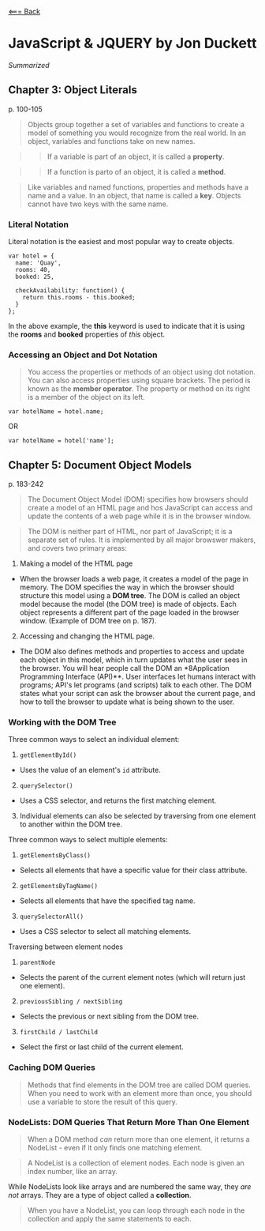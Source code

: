 [<=== Back](../README.md)

# JavaScript & JQUERY by Jon Duckett
*Summarized*

## Chapter 3: Object Literals
p. 100-105

> Objects group together a set of variables and functions to create a model of something you would recognize from the real world. In an object, variables and functions take on new names.

>> If a variable is part of an object, it is called a **property**.

>> If a function is parto of an object, it is called a **method**.

> Like variables and named functions, properties and methods have a name and a value. In an object, that name is called a **key**. Objects cannot have two keys with the same name.

### Literal Notation

Literal notation is the easiest and most popular way to create objects.

```
var hotel = {
  name: 'Quay',
  rooms: 40,
  booked: 25,

  checkAvailability: function() {
    return this.rooms - this.booked;
  }
};
```

In the above example, the **this** keyword is used to indicate that it is using the **rooms** and **booked** properties of *this* object. 

### Accessing an Object and Dot Notation

> You access the properties or methods of an object using dot notation. You can also access properties using square brackets. The period is known as the **member operator**. The property or method on its right is a member of the object on its left. 

`var hotelName = hotel.name;`

OR

`var hotelName = hotel['name'];`


## Chapter 5: Document Object Models
p. 183-242

> The Document Object Model (DOM) specifies how browsers should create a model of an HTML page and hos JavaScript can access and update the contents of a web page while it is in the browser window.

> The DOM is neither part of HTML, nor part of JavaScript; it is a separate set of rules. It is implemented by all major browswer makers, and covers two primary areas:

1. Making a model of the HTML page
* When the browser loads a web page, it creates a model of the page in memory. The DOM specifies the way in which the browser should structure this model using a **DOM tree**. The DOM is called an object model because the model (the DOM tree) is made of objects. Each object represents a different part of the page loaded in the browser window. (Example of DOM tree on p. 187).
2. Accessing and changing the HTML page.
* The DOM also defines methods and properties to access and update each object in this model, which in turn updates what the user sees in the browser. You will hear people call the DOM an *8Application Programming Interface (API)**. User interfaces let humans interact with programs; API's let programs (and scripts) talk to each other. The DOM states what your script can ask the browser about the current page, and how to tell the browser to update what is being shown to the user.

### Working with the DOM Tree

Three common ways to select an individual element:
1. `getElementById()`
* Uses the value of an element's `id` attribute.
2. `querySelector()`
* Uses a CSS selector, and returns the first matching element.
3. Individual elements can also be selected by traversing from one element to another within the DOM tree.

Three common ways to select multiple elements:
1. `getElementsByClass()`
*  Selects all elements that have a specific value for their class attribute.
2. `getElementsByTagName()`
* Selects all elements that have the specified tag name.
3. `querySelectorAll()`
* Uses a CSS selector to select all matching elements.

Traversing between element nodes
1. `parentNode`
* Selects the parent of the current element notes (which will return just one element).
2. `previousSibling / nextSibling`
* Selects the previous or next sibling from the DOM tree.
3. `firstChild / lastChild`
* Select the first or last child of the current element.

### Caching DOM Queries

> Methods that find elements in the DOM tree are called DOM queries. When you need to work with an element more than once, you should use a variable to store the result of this query.

### NodeLists: DOM Queries That Return More Than One Element

> When a DOM method *can* return more than one element, it returns a NodeList - even if it only finds one matching element.

> A NodeList is a collection of element nodes. Each node is given an index number, like an array.

While NodeLists look like arrays and are numbered the same way, they *are not* arrays. They are a type of object called a **collection**.

> When you have a NodeList, you can loop through each node in the collection and apply the same statements to each.
